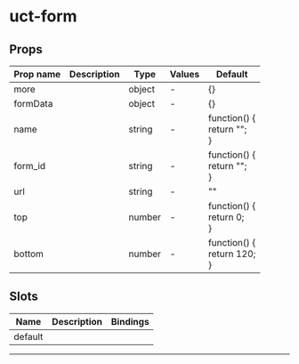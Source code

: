 # uct-form

## Props

| Prop name | Description | Type   | Values | Default                           |
| --------- | ----------- | ------ | ------ | --------------------------------- |
| more      |             | object | -      | {}                                |
| formData  |             | object | -      | {}                                |
| name      |             | string | -      | function() {<br> return "";<br>}  |
| form_id   |             | string | -      | function() {<br> return "";<br>}  |
| url       |             | string | -      | ""                                |
| top       |             | number | -      | function() {<br> return 0;<br>}   |
| bottom    |             | number | -      | function() {<br> return 120;<br>} |

## Slots

| Name    | Description | Bindings |
| ------- | ----------- | -------- |
| default |             |          |

---
